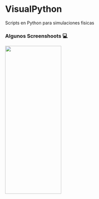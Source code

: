 # VisualPython
Scripts en Python para simulaciones fisicas 


### Algunos Screenshoots :computer:

<img src=".png"  width="60%" height="35%" />
